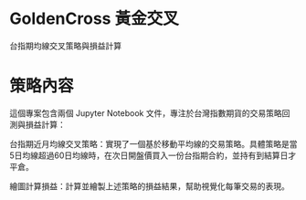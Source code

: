 # GoldenCross 黃金交叉

台指期均線交叉策略與損益計算

# 策略內容

這個專案包含兩個 Jupyter Notebook 文件，專注於台灣指數期貨的交易策略回測與損益計算：

台指期近月均線交叉策略：實現了一個基於移動平均線的交易策略。具體策略是當5日均線超過60日均線時，在次日開盤價買入一份台指期合約，並持有到結算日才平倉。

繪圖計算損益：計算並繪製上述策略的損益結果，幫助視覺化每筆交易的表現。
